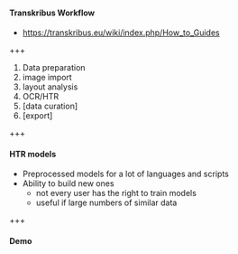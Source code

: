 #### Transkribus Workflow

* https://transkribus.eu/wiki/index.php/How_to_Guides

+++

1. Data preparation
2. image import
3. layout analysis
4. OCR/HTR
5. [data curation]
6. [export]

+++

#### HTR models

* Preprocessed models for a lot of languages and scripts
* Ability to build new ones
    * not every user has the right to train models
    * useful if large numbers of similar data

+++

#### Demo
